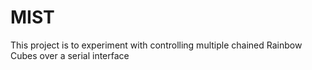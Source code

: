 # MIST
This project is to experiment with controlling multiple chained Rainbow Cubes over a serial interface
